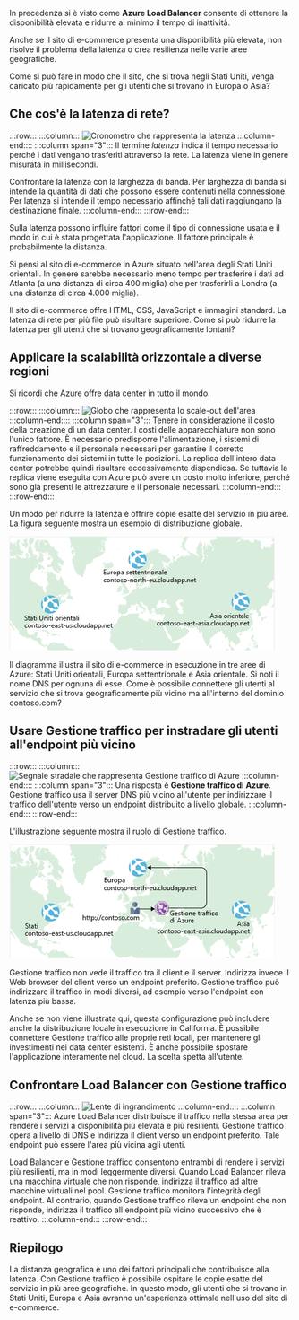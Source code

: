 In precedenza si è visto come **Azure Load Balancer** consente di ottenere la disponibilità elevata e ridurre al minimo il tempo di inattività.

Anche se il sito di e-commerce presenta una disponibilità più elevata, non risolve il problema della latenza o crea resilienza nelle varie aree geografiche.

Come si può fare in modo che il sito, che si trova negli Stati Uniti, venga caricato più rapidamente per gli utenti che si trovano in Europa o Asia?

## <a name="what-is-network-latency"></a>Che cos'è la latenza di rete?

:::row:::
  :::column:::
    ![Cronometro che rappresenta la latenza](../media/4-latency.png) :::column-end:::: :::column span="3"::: Il termine _latenza_ indica il tempo necessario perché i dati vengano trasferiti attraverso la rete. La latenza viene in genere misurata in millisecondi.

Confrontare la latenza con la larghezza di banda. Per larghezza di banda si intende la quantità di dati che possono essere contenuti nella connessione. Per latenza si intende il tempo necessario affinché tali dati raggiungano la destinazione finale.
  :::column-end:::
:::row-end:::

Sulla latenza possono influire fattori come il tipo di connessione usata e il modo in cui è stata progettata l'applicazione. Il fattore principale è probabilmente la distanza.

Si pensi al sito di e-commerce in Azure situato nell'area degli Stati Uniti orientali. In genere sarebbe necessario meno tempo per trasferire i dati ad Atlanta (a una distanza di circa 400 miglia) che per trasferirli a Londra (a una distanza di circa 4.000 miglia).

Il sito di e-commerce offre HTML, CSS, JavaScript e immagini standard. La latenza di rete per più file può risultare superiore. Come si può ridurre la latenza per gli utenti che si trovano geograficamente lontani?

## <a name="scale-out-to-different-regions"></a>Applicare la scalabilità orizzontale a diverse regioni

Si ricordi che Azure offre data center in tutto il mondo.

:::row:::
  :::column:::
    ![Globo che rappresenta lo scale-out dell'area](../media/4-scale-out-regions.png) :::column-end:::: :::column span="3"::: Tenere in considerazione il costo della creazione di un data center. I costi delle apparecchiature non sono l'unico fattore. È necessario predisporre l'alimentazione, i sistemi di raffreddamento e il personale necessari per garantire il corretto funzionamento dei sistemi in tutte le posizioni. La replica dell'intero data center potrebbe quindi risultare eccessivamente dispendiosa. Se tuttavia la replica viene eseguita con Azure può avere un costo molto inferiore, perché sono già presenti le attrezzature e il personale necessari.
  :::column-end:::
:::row-end:::

Un modo per ridurre la latenza è offrire copie esatte del servizio in più aree. La figura seguente mostra un esempio di distribuzione globale.

![Figura che mostra una mappa del mondo con tre data center di Azure evidenziati. Ogni data center è etichettato con un nome di dominio univoco.](../media/4-global-deployment.png)

Il diagramma illustra il sito di e-commerce in esecuzione in tre aree di Azure: Stati Uniti orientali, Europa settentrionale e Asia orientale. Si noti il nome DNS per ognuna di esse. Come è possibile connettere gli utenti al servizio che si trova geograficamente più vicino ma all'interno del dominio contoso.com?

## <a name="use-traffic-manager-to-route-users-to-the-closest-endpoint"></a>Usare Gestione traffico per instradare gli utenti all'endpoint più vicino

:::row:::
  :::column:::
    ![Segnale stradale che rappresenta Gestione traffico di Azure](../media/4-sign-post.png) :::column-end:::: :::column span="3"::: Una risposta è **Gestione traffico di Azure**. Gestione traffico usa il server DNS più vicino all'utente per indirizzare il traffico dell'utente verso un endpoint distribuito a livello globale.
  :::column-end:::
:::row-end:::

L'illustrazione seguente mostra il ruolo di Gestione traffico.

![Illustrazione che mostra Gestione traffico di Azure che instrada la richiesta di un utente al data center più vicino. ](../media/4-traffic-manager.png)

Gestione traffico non vede il traffico tra il client e il server. Indirizza invece il Web browser del client verso un endpoint preferito. Gestione traffico può indirizzare il traffico in modi diversi, ad esempio verso l'endpoint con latenza più bassa.

Anche se non viene illustrata qui, questa configurazione può includere anche la distribuzione locale in esecuzione in California. È possibile connettere Gestione traffico alle proprie reti locali, per mantenere gli investimenti nei data center esistenti. È anche possibile spostare l'applicazione interamente nel cloud. La scelta spetta all'utente.

## <a name="compare-load-balancer-to-traffic-manager"></a>Confrontare Load Balancer con Gestione traffico

:::row:::
  :::column:::
    ![Lente di ingrandimento](../media/4-magnifying-glass.png) :::column-end:::: :::column span="3"::: Azure Load Balancer distribuisce il traffico nella stessa area per rendere i servizi a disponibilità più elevata e più resilienti. Gestione traffico opera a livello di DNS e indirizza il client verso un endpoint preferito. Tale endpoint può essere l'area più vicina agli utenti.

Load Balancer e Gestione traffico consentono entrambi di rendere i servizi più resilienti, ma in modi leggermente diversi. Quando Load Balancer rileva una macchina virtuale che non risponde, indirizza il traffico ad altre macchine virtuali nel pool. Gestione traffico monitora l'integrità degli endpoint. Al contrario, quando Gestione traffico rileva un endpoint che non risponde, indirizza il traffico all'endpoint più vicino successivo che è reattivo.
  :::column-end:::
:::row-end:::

## <a name="summary"></a>Riepilogo

La distanza geografica è uno dei fattori principali che contribuisce alla latenza. Con Gestione traffico è possibile ospitare le copie esatte del servizio in più aree geografiche. In questo modo, gli utenti che si trovano in Stati Uniti, Europa e Asia avranno un'esperienza ottimale nell'uso del sito di e-commerce.
